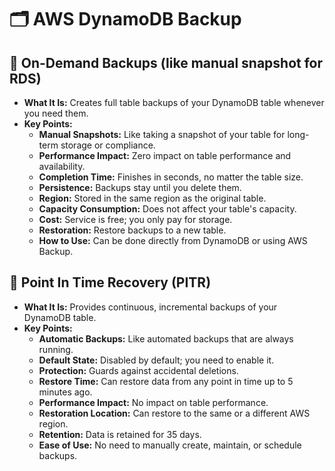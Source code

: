 # 🗂️ AWS DynamoDB Backup

## 💾 On-Demand Backups (like manual snapshot for RDS)

- **What It Is:** Creates full table backups of your DynamoDB table whenever you need them.
- **Key Points:**
  - **Manual Snapshots:** Like taking a snapshot of your table for long-term storage or compliance.
  - **Performance Impact:** Zero impact on table performance and availability.
  - **Completion Time:** Finishes in seconds, no matter the table size.
  - **Persistence:** Backups stay until you delete them.
  - **Region:** Stored in the same region as the original table.
  - **Capacity Consumption:** Does not affect your table's capacity.
  - **Cost:** Service is free; you only pay for storage.
  - **Restoration:** Restore backups to a new table.
  - **How to Use:** Can be done directly from DynamoDB or using AWS Backup.

## 🔄 Point In Time Recovery (PITR)

- **What It Is:** Provides continuous, incremental backups of your DynamoDB table.
- **Key Points:**
  - **Automatic Backups:** Like automated backups that are always running.
  - **Default State:** Disabled by default; you need to enable it.
  - **Protection:** Guards against accidental deletions.
  - **Restore Time:** Can restore data from any point in time up to 5 minutes ago.
  - **Performance Impact:** No impact on table performance.
  - **Restoration Location:** Can restore to the same or a different AWS region.
  - **Retention:** Data is retained for 35 days.
  - **Ease of Use:** No need to manually create, maintain, or schedule backups.
